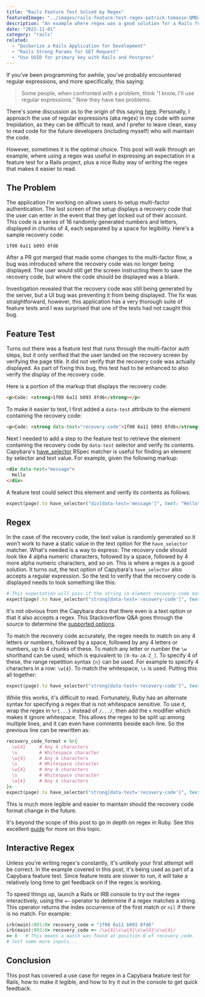 ```yaml
---
title: "Rails Feature Test Solved by Regex"
featuredImage: "../images/rails-feature-test-regex-patrick-tomasso-QMDap1TAu0g-unsplash.jpg"
description: "An example where regex was a good solution for a Rails feature test."
date: "2021-11-01"
category: "rails"
related:
  - "Dockerize a Rails Application for Development"
  - "Rails Strong Params for GET Request"
  - "Use UUID for primary key with Rails and Postgres"
---
```


If you’ve been programming for awhile, you’ve probably encountered regular expressions, and more specifically, this saying:

> Some people, when confronted with a problem, think “I know, I'll use regular expressions.” Now they have two problems.

There's some discussion as to the origin of this saying [here](http://regex.info/blog/2006-09-15/247). Personally, I approach the use of regular expressions (aka regex) in my code with some trepidation, as they can be difficult to read, and I prefer to leave clean, easy to read code for the future developers (including myself) who will maintain the code.

However, sometimes it is the optimal choice. This post will walk through an example, where using a regex was useful in expressing an expectation in a feature test for a Rails project, plus a nice Ruby way of writing the regex that makes it easier to read.

## The Problem

The application I’m working on allows users to setup multi-factor authentication. The last screen of the setup displays a recovery code that the user can enter in the event that they get locked out of their account. This code is a series of 16 randomly generated numbers and letters, displayed in chunks of 4, each separated by a space for legibility. Here's a sample recovery code:

```
1f08 6a11 b093 8fd6
```

After a PR got merged that made some changes to the multi-factor flow, a bug was introduced where the recovery code was no longer being displayed. The user would still get the screen instructing them to save the recovery code, but where the code should be displayed was a blank.

Investigation revealed that the recovery code was still being generated by the server, but a UI bug was preventing it from being displayed. The fix was straightforward, however, this application has a very thorough suite of feature tests and I was surprised that one of the tests had not caught this bug.

## Feature Test

Turns out there was a feature test that runs through the multi-factor auth steps, but it only verified that the user landed on the recovery screen by verifying the page title. It did not verify that the recovery code was actually displayed. As part of fixing this bug, this test had to be enhanced to also verify the display of the recovery code.

Here is a portion of the markup that displays the recovery code:

```html
<p>Code: <strong>1f08 6a11 b093 8fd6</strong></p>
```

To make it easier to test, I first added a `data-test` attribute to the element containing the recovery code:

```html
<p>Code: <strong data-test="recovery-code">1f08 6a11 b093 8fd6</strong></p>
```

Next I needed to add a step to the feature test to retrieve the element containing the recovery code by `data-test` selector and verify its contents. Capybara's [have_selector](https://github.com/teamcapybara/capybara#querying) RSpec matcher is useful for finding an element by selector and text value. For example, given the following markup:

```html
<div data-test="message">
  Hello
</div>
```

A feature test could select this element and verify its contents as follows:

```ruby
expect(page).to have_selector("div[data-test='message']", text: "Hello")
```

## Regex

In the case of the recovery code, the text value is randomly generated so it won’t work to have a static value in the text option for the `have_selector` matcher. What's needed is a way to express: The recovery code should look like 4 alpha numeric characters, followed by a space, followed by 4 more alpha numeric characters, and so on. This is where a regex is a good solution. It turns out, the text option of Capybara's `have_selector` also accepts a regular expression. So the test to verify that the recovery code is displayed needs to look something like this:

```ruby
# This expectation will pass if the string in element recovery-code matches the regex /TBD/.
expect(page).to have_selector("strong[data-test='recovery-code']", text: /TBD/)
```

<aside class="markdown-aside">
It's not obvious from the Capybara docs that there even is a text option or that it also accepts a regex. This Stackoverflow Q&A goes through the source to determine the <a class="markdown-link" href="https://stackoverflow.com/questions/23961636/what-are-the-options-to-capybaras-have-selector">supported options</a>.
</aside>

To match the recovery code accurately, the regex needs to match on any 4 letters or numbers, followed by a space, followed by any 4 letters or numbers, up to 4 chunks of these. To match any letter or number the `\w` shorthand can be used, which is equivalent to `[0-9a-zA-Z_]`. To specify 4 of these, the range repetition syntax `{n}` can be used. For example to specify 4 characters in a row: `\w{4}`. To match the whitespace, `\s` is used. Putting this all together:

```ruby
expect(page).to have_selector("strong[data-test='recovery-code']", text: /\w{4}\s\w{4}\s\w{4}\s\w{4}/)
```

While this works, it's difficult to read. Fortunately, Ruby has an alternate syntax for specifying a regex that is not whitespace sensitive. To use it, wrap the regex in `%r{...}` instead of `/.../`, then add the `x` modifier which makes it ignore whitespace. This allows the regex to be split up among multiple lines, and it can even have comments beside each line. So the previous line can be rewritten as:

```ruby
recovery_code_format = %r{
  \w{4}     # Any 4 characters
  \s        # Whitespace character
  \w{4}     # Any 4 characters
  \s        # Whitespace character
  \w{4}     # Any 4 characters
  \s        # Whitespace character
  \w{4}     # Any 4 characters
}x
expect(page).to have_selector("strong[data-test='recovery-code']", text: recovery_code_format)
```

This is much more legible and easier to maintain should the recovery code format change in the future.

<aside class="markdown-aside">
It's beyond the scope of this post to go in depth on regex in Ruby. See this excellent <a class="markdown-link" href="https://www.rubyguides.com/2015/06/ruby-regex/">guide</a> for more on this topic.
</aside>

## Interactive Regex

Unless you're writing regex's constantly, it's unlikely your first attempt will be correct. In the example covered in this post, it's being used as part of a Capybara feature test. Since feature tests are slower to run, it will take a relatively long time to get feedback on if the regex is working.

To speed things up, launch a Rails or IRB console to try out the regex interactively, using the `=~` operator to determine if a regex matches a string. This operator returns the index occurrence of the first match or `nil` if there is no match. For example:

```ruby
irb(main):001:0> recovery_code = "1f08 6a11 b093 8fd6"
irb(main):002:0> recovery_code =~ /\w{4}\s\w{4}\s\w{4}\s\w{4}/
=> 0   # This means a match was found at position 0 of recovery_code.
# test some more inputs...
```

## Conclusion

This post has covered a use case for regex in a Capybara feature test for Rails, how to make it legible, and how to try it out in the console to get quick feedback.
